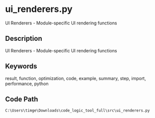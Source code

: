 # ui_renderers.py

UI Renderers - Module-specific UI rendering functions

## Description

UI Renderers - Module-specific UI rendering functions

## Keywords

result, function, optimization, code, example, summary, step, import, performance, python

## Code Path

`C:\Users\timge\Downloads\code_logic_tool_full\src\ui_renderers.py`

